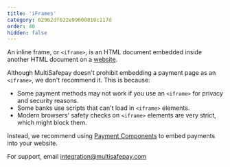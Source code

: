 ```yaml
---
title: 'iFrames'
category: 62962df622e99600810c117d
order: 40
hidden: false
---
```

 
An inline frame, or `<iframe>`, is an HTML document embedded inside another HTML document on a [website](/glossaries/multisafepay-glossary/#website). 
 
Although MultiSafepay doesn't prohibit embedding a payment page as an `<iframe>`, we don't recommend it. This is because:

- Some payment methods may not work if you use an `<iframe>` for privacy and security reasons. 
- Some banks use scripts that can't load in `<iframe>` elements.
- Modern browsers' safety checks on `<iframe>` elements are very strict, which might block them.

Instead, we recommend using [Payment Components](https://docs.multisafepay.com/payment-components/) to embed payments into your website. 

For support, email <integration@multisafepay.com>
 
